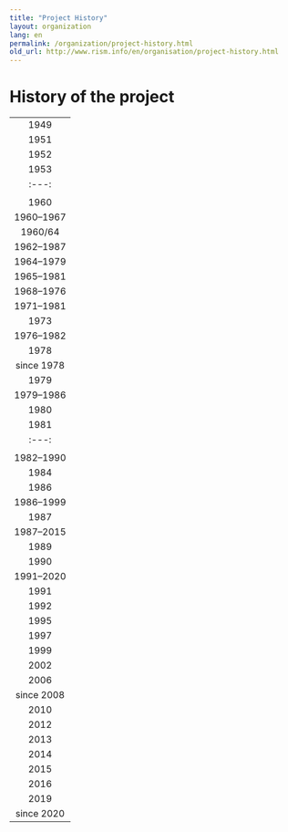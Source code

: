 ```yaml
---
title: "Project History"
layout: organization
lang: en
permalink: /organization/project-history.html
old_url: http://www.rism.info/en/organisation/project-history.html
---
```


# History of the project

|  |
| :---: |
| 1949 | Decision to establish an International Inventory of Musical Sources through the [International Musicological Society (IMS)](http://ims-international.ch/){:target="_blank"} |
| 1951 | Decision to carry out the project in cooperation with the [International Association of Music Libraries, Music Archives and Music Documentation Centres (IAML)](http://www.iaml.info/){:target="_blank"} |
| 1952 | First conference of the Commission Mixte set up by both organizations. Elaboration of a master plan |
| 1953 | Establishment of the first secretariat in Paris. Director: François Lesure  |
| :---: |
| |![1953](/images/organization/history-1953.png)  *1st RISM meeting, Paris 1953: François Lesure, Vladimir Fedorov, Nanie Bridgman, Nino Pirotta* |
| 1960 | Zentralredaktion in Kassel established |
| 1960–1967 | Director of the Zentralredaktion: Dr. Friedrich W. Riedel |
| 1960/64 | First publications of series B: 1960 B/I: François Lesure: _Recueils Imprimés XVIe-XVIIe Siècles_; 1964 B/II: François Lesure: _Recueils Imprimés XVIIIe Siècle_. Since then more than 30 volumes have been published; see the [RISM publications](/publications.html#series-b-bibliographies-organized-by-topic) |
| 1962–1987 | Financial support from the City of Kassel |
| 1964–1979 | Financial support from the Ford Foundation |
| 1965–1981 | Financial support from Stiftung Volkswagenwerk Hannover |
| 1968–1976 | Director of the Zentralredaktion: Dr. Karlheinz Schlager |
| 1971–1981 | Publication of A/I: [_Einzeldrucke vor 1800_ (Individual Prints before 1800)](/publications.html#series-a-inventories-of-musical-sources); 9 volumes |
| 1973 | Establishment of regulations with regard to form and content for the description of manuscripts by the Advisory Research Committee |
| 1976–1982 | Director of the Zentralredaktion: Dr. Helmut Rösing |
| 1978 | Start of [series A/II](/publications.html#series-a-inventories-of-musical-sources): Publication of the [catalogue of the Fürstlich Hohenlohe-Langenburg'sche Schlossbibliothek](/publications/bibliography.html#1978) in *Fontes* |
| since 1978 | Support from UNESCO Conseil International de la Philosophie et des Sciences Humaines |
| 1979 | Foundation of the association Internationales Quellenlexikon der Musik e.V. First publications of series C: C/IV: Cecil Hill, Katya Manor, James Siddons, Dorothy Freed, *Directory of Music Research Libraries. Volume 4: Australia, Israel, Japan, New Zealand*. Since then, 5 volumes have appeared in series C (some revised; see [RISM publications](/publications.html#series-c-directory-of-music-research-libraries) |
| 1979–1986 | Publication of three [special volumes](/publications.html#special-volumes): Norbert Böker-Heil, Harald Heckmann, Ilse Kindermann: *Das Tenorlied. Mehrstimmige Lieder in deutschen Quellen 1450- 1580* |
| 1980 | Inclusion of the Zentralredaktion in the "Akademienprogramm" financed by state and federal governments through the Conference of the Academies of Sciences |
| 1981 | Publication of the [guidelines for series A/II](/publications/bibliography.html#1981) in *Fontes* |
| :---: |
| |![1981](/images/organization/history-fontes.png) *Meeting of the Commission mixte, Budapest 1981: Israel Adler, Pierluigi Petrobelli, Barry S. Brook, Clemens von Gleich, Helmut Rösing, Wolfgang Rehm, Harald Heckmann*
| 1982–1990 | Director of the Zentralredaktion: Dr. Joachim Schlichte |
| 1984 | First microfiche edition of series A/II |
| 1986 | Second microfiche edition of series A/II |
| 1986–1999 | Publication of A/I *Einzeldrucke vor 1800 (Individual Prints before 1800): Addenda et Corrigenda* (4 volumes) |
| 1987 | Zentralredaktion moves to Frankfurt am Main, Stadt- und Universitätsbibliothek at Goethe Universität |
| 1987–2015 | Financial support from the City of Frankfurt |
| 1989 | Publication of [INFO-RISM No. 1](/publications/info-rism.html). Regular issues until 2001 |
| 1990 | Introduction of the program PIKaDo to catalog musical sources |
| 1991–2020 | Director of the Zentralredaktion: Klaus Keil |
| 1991 | Establishment of a subcommission of the Commission Mixte for libretti. Transfer of approx. 90,000 entries from series A/II to the PIKaDo program by RISM Germany |
| 1992 | Publication of *Libretti in deutschen Bibliotheken. Katalog der gedruckten Texte zu Opern, Oratorien, Kantaten, Schuldramen, Balletten und Gelegenheitskompositionen von den Anfängen bis zur Mitte des 19. Jahrhunderts*. Microfiche edition |
| 1995 | First CD-ROM edition of series A/II (K.G. Saur). New editions annually until 2008. |
| 1997 | First version of internet database of series A/II, a joint project of the RISM Zentralredaktion and the U.S. RISM Office at Harvard University. |
| 1999 | Publication of the RISM library sigla as a [complete index](/publications.html#special-volumes) |
| 2002 | International congress: **Scientific and Technological Challenges of Musicological Source Research at International Level — 50 Years RISM**. Second version of internet database of Series A/II with biannual updates. Provider: National Information Services Corporation (NISC USA) |
| 2006 | Introduction of the program Kallisto to catalog musical sources; PIKaDo phased out |
| since 2008 | Database offered through EBSCO |
| 2010 | RISM Catalog of Musical Sources database launched online free of charge with monthly updates at [https://opac.rism.info/](https://opac.rism.info/){:blank}, a project of the RISM Zentralredaktion in cooperation with the Bavarian State Library (Munich) and the State Library of Berlin.  |
| 2012 | International conference: **[Music Documentation in Libraries, Scholarship, and Practice](/publications/conferences/conference-2012.html)** |
| 2013 | RISM data offered as open data through the RISM Catalog of Musical Sources |
| 2014 | RISM data offered as linked open data through the RISM Catalog of Musical Sources |
| 2015 | International conference: [RISM Colloquium](/publications/conferences/colloquium-2015.html). Updated German-English [RISM brochure](/publications/brochures.html) published |
| 2016 | International conference: [Documenting Musical Sources in Latin America](/publications/conferences/latin-america-conference-2016.html). Use of Kallisto ends; cataloging program Muscat adopted for the international RISM project, in cooperation with RISM Switzerland |
| 2019 | International conference: [Works, Work Titles, Work Authorities: Perspectives on Introducing a Work Level in RISM](/publications/conferences/work-level-2019.html) |
| since 2020 | Director of the Zentralredaktion: Dr. Balázs Mikusi |

